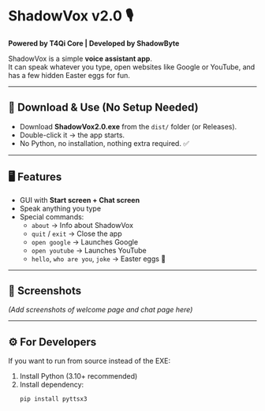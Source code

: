 # ShadowVox v2.0 🎙️

**Powered by T4Qi Core | Developed by ShadowByte**

ShadowVox is a simple **voice assistant app**.  
It can speak whatever you type, open websites like Google or YouTube, and has a few hidden Easter eggs for fun.  

---

## 🔽 Download & Use (No Setup Needed)
- Download **ShadowVox2.0.exe** from the `dist/` folder (or Releases).  
- Double-click it → the app starts.  
- No Python, no installation, nothing extra required. ✅  

---

## 🖥️ Features
- GUI with **Start screen + Chat screen**  
- Speak anything you type  
- Special commands:  
  - `about` → Info about ShadowVox  
  - `quit` / `exit` → Close the app  
  - `open google` → Launches Google  
  - `open youtube` → Launches YouTube  
  - `hello`, `who are you`, `joke` → Easter eggs 🎉  

---

## 📸 Screenshots
*(Add screenshots of welcome page and chat page here)*

---

## ⚙️ For Developers
If you want to run from source instead of the EXE:  
1. Install Python (3.10+ recommended)  
2. Install dependency:
   ```bash
   pip install pyttsx3
